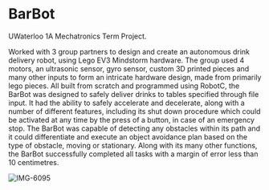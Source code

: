 # BarBot 
UWaterloo 1A Mechatronics Term Project.

Worked with 3 group partners to design and create an autonomous drink delivery robot, using Lego EV3 Mindstorm hardware. The group used 4 motors, an ultrasonic sensor, gyro sensor, custom 3D printed pieces and many other inputs to form an intricate hardware design, made from primarily lego pieces. All built from scratch and programmed using RobotC, the BarBot was designed to safely deliver drinks to tables specified through file input. It had the ability to safely accelerate and decelerate, along with a number of different features, including its shut down procedure which could be activated at any time by the press of a button, in case of an emergency stop. The BarBot was capable of detecting any obstacles within its path and it could differentiate and execute an object avoidance plan based on the type of obstacle, moving or stationary. Along with its many other functions, the BarBot successfully completed all tasks with a margin of error less than 10 centimetres.

![IMG-6095](https://user-images.githubusercontent.com/129635550/236042921-3abeb73d-bd10-47e3-b218-b3b30e88feaf.jpg)
